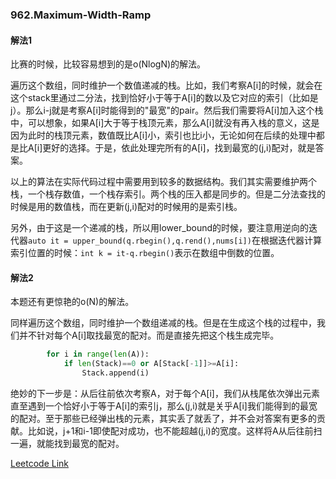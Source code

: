### 962.Maximum-Width-Ramp

#### 解法1
比赛的时候，比较容易想到的是o(NlogN)的解法。

遍历这个数组，同时维护一个数值递减的栈。比如，我们考察A[i]的时候，就会在这个stack里通过二分法，找到恰好小于等于A[i]的数以及它对应的索引（比如是j）。那么i-j就是考察A[i]时能得到的"最宽"的pair。然后我们需要将A[i]加入这个栈中，可以想象，如果A[i]大于等于栈顶元素，那么A[i]就没有再入栈的意义，这是因为此时的栈顶元素，数值既比A[i]小，索引也比i小，无论如何在后续的处理中都是比A[i]更好的选择。于是，依此处理完所有的A[i]，找到最宽的(j,i)配对，就是答案。

以上的算法在实际代码过程中需要用到较多的数据结构。我们其实需要维护两个栈，一个栈存数值，一个栈存索引。两个栈的压入都是同步的。但是二分法查找的时候是用的数值栈，而在更新(j,i)配对的时候用的是索引栈。

另外，由于这是一个递减的栈，所以用lower_bound的时候，要注意用逆向的迭代器```auto it = upper_bound(q.rbegin(),q.rend(),nums[i])```在根据迭代器计算索引位置的时候：```int k = it-q.rbegin()```表示在数组中倒数的位置。

#### 解法2
本题还有更惊艳的o(N)的解法。

同样遍历这个数组，同时维护一个数组递减的栈。但是在生成这个栈的过程中，我们并不针对每个A[i]取找最宽的配对。而是直接先把这个栈生成完毕。
```py
        for i in range(len(A)):
            if len(Stack)==0 or A[Stack[-1]]>=A[i]:
                Stack.append(i)
```                
绝妙的下一步是：从后往前依次考察A，对于每个A[i]，我们从栈尾依次弹出元素直至遇到一个恰好小于等于A[i]的索引j，那么(j,i)就是关乎A[i]我们能得到的最宽的配对。至于那些已经弹出栈的元素，其实丢了就丢了，并不会对答案有更多的贡献。比如说，j+1和i-1即使配对成功，也不能超越(j,i)的宽度。这样将A从后往前扫一遍，就能找到最宽的配对。


[Leetcode Link](https://leetcode.com/problems/maximum-width-ramp)
